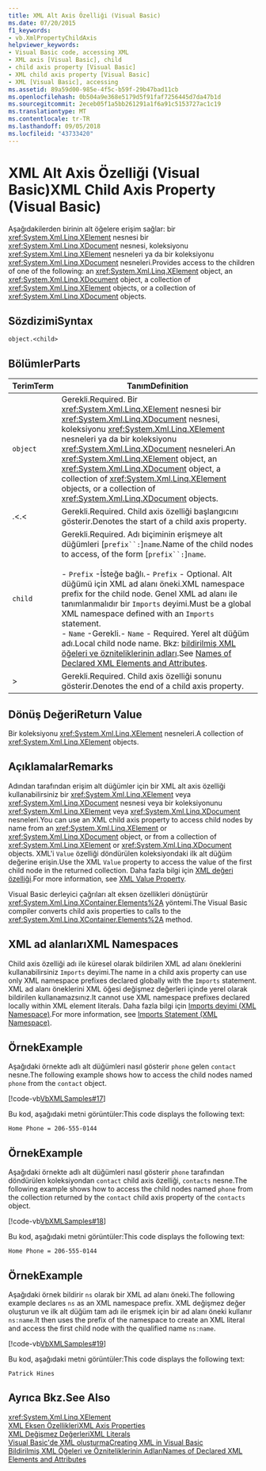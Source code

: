 ```yaml
---
title: XML Alt Axis Özelliği (Visual Basic)
ms.date: 07/20/2015
f1_keywords:
- vb.XmlPropertyChildAxis
helpviewer_keywords:
- Visual Basic code, accessing XML
- XML axis [Visual Basic], child
- child axis property [Visual Basic]
- XML child axis property [Visual Basic]
- XML [Visual Basic], accessing
ms.assetid: 89a59d00-985e-4f5c-b59f-29b47bad11cb
ms.openlocfilehash: 0b504a9e368e5179d5f91faf7256445d7da47b1d
ms.sourcegitcommit: 2eceb05f1a5bb261291a1f6a91c5153727ac1c19
ms.translationtype: MT
ms.contentlocale: tr-TR
ms.lasthandoff: 09/05/2018
ms.locfileid: "43733420"
---
```

# <a name="xml-child-axis-property-visual-basic"></a><span data-ttu-id="42cd2-102">XML Alt Axis Özelliği (Visual Basic)</span><span class="sxs-lookup"><span data-stu-id="42cd2-102">XML Child Axis Property (Visual Basic)</span></span>
<span data-ttu-id="42cd2-103">Aşağıdakilerden birinin alt öğelere erişim sağlar: bir <xref:System.Xml.Linq.XElement> nesnesi bir <xref:System.Xml.Linq.XDocument> nesnesi, koleksiyonu <xref:System.Xml.Linq.XElement> nesneleri ya da bir koleksiyonu <xref:System.Xml.Linq.XDocument> nesneleri.</span><span class="sxs-lookup"><span data-stu-id="42cd2-103">Provides access to the children of one of the following: an <xref:System.Xml.Linq.XElement> object, an <xref:System.Xml.Linq.XDocument> object, a collection of <xref:System.Xml.Linq.XElement> objects, or a collection of <xref:System.Xml.Linq.XDocument> objects.</span></span>  
  
## <a name="syntax"></a><span data-ttu-id="42cd2-104">Sözdizimi</span><span class="sxs-lookup"><span data-stu-id="42cd2-104">Syntax</span></span>  
  
```  
object.<child>  
```  
  
## <a name="parts"></a><span data-ttu-id="42cd2-105">Bölümler</span><span class="sxs-lookup"><span data-stu-id="42cd2-105">Parts</span></span>  
  
|<span data-ttu-id="42cd2-106">Terim</span><span class="sxs-lookup"><span data-stu-id="42cd2-106">Term</span></span>|<span data-ttu-id="42cd2-107">Tanım</span><span class="sxs-lookup"><span data-stu-id="42cd2-107">Definition</span></span>|  
|---|---|  
|`object`|<span data-ttu-id="42cd2-108">Gerekli.</span><span class="sxs-lookup"><span data-stu-id="42cd2-108">Required.</span></span> <span data-ttu-id="42cd2-109">Bir <xref:System.Xml.Linq.XElement> nesnesi bir <xref:System.Xml.Linq.XDocument> nesnesi, koleksiyonu <xref:System.Xml.Linq.XElement> nesneleri ya da bir koleksiyonu <xref:System.Xml.Linq.XDocument> nesneleri.</span><span class="sxs-lookup"><span data-stu-id="42cd2-109">An <xref:System.Xml.Linq.XElement> object, an <xref:System.Xml.Linq.XDocument> object, a collection of <xref:System.Xml.Linq.XElement> objects, or a collection of <xref:System.Xml.Linq.XDocument> objects.</span></span>|  
|<span data-ttu-id="42cd2-110">.<</span><span class="sxs-lookup"><span data-stu-id="42cd2-110">.<</span></span>|<span data-ttu-id="42cd2-111">Gerekli.</span><span class="sxs-lookup"><span data-stu-id="42cd2-111">Required.</span></span> <span data-ttu-id="42cd2-112">Child axis özelliği başlangıcını gösterir.</span><span class="sxs-lookup"><span data-stu-id="42cd2-112">Denotes the start of a child axis property.</span></span>|  
|`child`|<span data-ttu-id="42cd2-113">Gerekli.</span><span class="sxs-lookup"><span data-stu-id="42cd2-113">Required.</span></span> <span data-ttu-id="42cd2-114">Adı biçiminin erişmeye alt düğümleri [`prefix``:`]`name`.</span><span class="sxs-lookup"><span data-stu-id="42cd2-114">Name of the child nodes to access, of the form [`prefix``:`]`name`.</span></span><br /><br /> <span data-ttu-id="42cd2-115">-   `Prefix` -İsteğe bağlı.</span><span class="sxs-lookup"><span data-stu-id="42cd2-115">-   `Prefix` - Optional.</span></span> <span data-ttu-id="42cd2-116">Alt düğümü için XML ad alanı öneki.</span><span class="sxs-lookup"><span data-stu-id="42cd2-116">XML namespace prefix for the child node.</span></span> <span data-ttu-id="42cd2-117">Genel XML ad alanı ile tanımlanmalıdır bir `Imports` deyimi.</span><span class="sxs-lookup"><span data-stu-id="42cd2-117">Must be a global XML namespace defined with an `Imports` statement.</span></span><br /><span data-ttu-id="42cd2-118">-   `Name` -Gerekli.</span><span class="sxs-lookup"><span data-stu-id="42cd2-118">-   `Name` - Required.</span></span> <span data-ttu-id="42cd2-119">Yerel alt düğüm adı.</span><span class="sxs-lookup"><span data-stu-id="42cd2-119">Local child node name.</span></span> <span data-ttu-id="42cd2-120">Bkz: [bildirilmiş XML öğeleri ve özniteliklerinin adları](../../../visual-basic/programming-guide/language-features/xml/names-of-declared-xml-elements-and-attributes.md).</span><span class="sxs-lookup"><span data-stu-id="42cd2-120">See [Names of Declared XML Elements and Attributes](../../../visual-basic/programming-guide/language-features/xml/names-of-declared-xml-elements-and-attributes.md).</span></span>|  
|>|<span data-ttu-id="42cd2-121">Gerekli.</span><span class="sxs-lookup"><span data-stu-id="42cd2-121">Required.</span></span> <span data-ttu-id="42cd2-122">Child axis özelliği sonunu gösterir.</span><span class="sxs-lookup"><span data-stu-id="42cd2-122">Denotes the end of a child axis property.</span></span>|  
  
## <a name="return-value"></a><span data-ttu-id="42cd2-123">Dönüş Değeri</span><span class="sxs-lookup"><span data-stu-id="42cd2-123">Return Value</span></span>  
 <span data-ttu-id="42cd2-124">Bir koleksiyonu <xref:System.Xml.Linq.XElement> nesneleri.</span><span class="sxs-lookup"><span data-stu-id="42cd2-124">A collection of <xref:System.Xml.Linq.XElement> objects.</span></span>  
  
## <a name="remarks"></a><span data-ttu-id="42cd2-125">Açıklamalar</span><span class="sxs-lookup"><span data-stu-id="42cd2-125">Remarks</span></span>  
 <span data-ttu-id="42cd2-126">Adından tarafından erişim alt düğümler için bir XML alt axis özelliği kullanabilirsiniz bir <xref:System.Xml.Linq.XElement> veya <xref:System.Xml.Linq.XDocument> nesnesi veya bir koleksiyonunu <xref:System.Xml.Linq.XElement> veya <xref:System.Xml.Linq.XDocument> nesneleri.</span><span class="sxs-lookup"><span data-stu-id="42cd2-126">You can use an XML child axis property to access child nodes by name from an <xref:System.Xml.Linq.XElement> or <xref:System.Xml.Linq.XDocument> object, or from a collection of <xref:System.Xml.Linq.XElement> or <xref:System.Xml.Linq.XDocument> objects.</span></span> <span data-ttu-id="42cd2-127">XML'i `Value` özelliği döndürülen koleksiyondaki ilk alt düğüm değerine erişin.</span><span class="sxs-lookup"><span data-stu-id="42cd2-127">Use the XML `Value` property to access the value of the first child node in the returned collection.</span></span> <span data-ttu-id="42cd2-128">Daha fazla bilgi için [XML değeri özelliği](../../../visual-basic/language-reference/xml-axis/xml-value-property.md).</span><span class="sxs-lookup"><span data-stu-id="42cd2-128">For more information, see [XML Value Property](../../../visual-basic/language-reference/xml-axis/xml-value-property.md).</span></span>  
  
 <span data-ttu-id="42cd2-129">Visual Basic derleyici çağrıları alt eksen özellikleri dönüştürür <xref:System.Xml.Linq.XContainer.Elements%2A> yöntemi.</span><span class="sxs-lookup"><span data-stu-id="42cd2-129">The Visual Basic compiler converts child axis properties to calls to the <xref:System.Xml.Linq.XContainer.Elements%2A> method.</span></span>  
  
## <a name="xml-namespaces"></a><span data-ttu-id="42cd2-130">XML ad alanları</span><span class="sxs-lookup"><span data-stu-id="42cd2-130">XML Namespaces</span></span>  
 <span data-ttu-id="42cd2-131">Child axis özelliği adı ile küresel olarak bildirilen XML ad alanı öneklerini kullanabilirsiniz `Imports` deyimi.</span><span class="sxs-lookup"><span data-stu-id="42cd2-131">The name in a child axis property can use only XML namespace prefixes declared globally with the `Imports` statement.</span></span> <span data-ttu-id="42cd2-132">XML ad alanı öneklerini XML öğesi değişmez değerleri içinde yerel olarak bildirilen kullanamazsınız.</span><span class="sxs-lookup"><span data-stu-id="42cd2-132">It cannot use XML namespace prefixes declared locally within XML element literals.</span></span> <span data-ttu-id="42cd2-133">Daha fazla bilgi için [Imports deyimi (XML Namespace)](../../../visual-basic/language-reference/statements/imports-statement-xml-namespace.md).</span><span class="sxs-lookup"><span data-stu-id="42cd2-133">For more information, see [Imports Statement (XML Namespace)](../../../visual-basic/language-reference/statements/imports-statement-xml-namespace.md).</span></span>  
  
## <a name="example"></a><span data-ttu-id="42cd2-134">Örnek</span><span class="sxs-lookup"><span data-stu-id="42cd2-134">Example</span></span>  
 <span data-ttu-id="42cd2-135">Aşağıdaki örnekte adlı alt düğümleri nasıl gösterir `phone` gelen `contact` nesne.</span><span class="sxs-lookup"><span data-stu-id="42cd2-135">The following example shows how to access the child nodes named `phone` from the `contact` object.</span></span>  
  
 [!code-vb[VbXMLSamples#17](../../../visual-basic/language-reference/operators/codesnippet/VisualBasic/xml-child-axis-property_1.vb)]  
  
 <span data-ttu-id="42cd2-136">Bu kod, aşağıdaki metni görüntüler:</span><span class="sxs-lookup"><span data-stu-id="42cd2-136">This code displays the following text:</span></span>  
  
 `Home Phone = 206-555-0144`  
  
## <a name="example"></a><span data-ttu-id="42cd2-137">Örnek</span><span class="sxs-lookup"><span data-stu-id="42cd2-137">Example</span></span>  
 <span data-ttu-id="42cd2-138">Aşağıdaki örnekte adlı alt düğümleri nasıl gösterir `phone` tarafından döndürülen koleksiyondan `contact` child axis özelliği, `contacts` nesne.</span><span class="sxs-lookup"><span data-stu-id="42cd2-138">The following example shows how to access the child nodes named `phone` from the collection returned by the `contact` child axis property of the `contacts` object.</span></span>  
  
 [!code-vb[VbXMLSamples#18](../../../visual-basic/language-reference/operators/codesnippet/VisualBasic/xml-child-axis-property_2.vb)]  
  
 <span data-ttu-id="42cd2-139">Bu kod, aşağıdaki metni görüntüler:</span><span class="sxs-lookup"><span data-stu-id="42cd2-139">This code displays the following text:</span></span>  
  
 `Home Phone = 206-555-0144`  
  
## <a name="example"></a><span data-ttu-id="42cd2-140">Örnek</span><span class="sxs-lookup"><span data-stu-id="42cd2-140">Example</span></span>  
 <span data-ttu-id="42cd2-141">Aşağıdaki örnek bildirir `ns` olarak bir XML ad alanı öneki.</span><span class="sxs-lookup"><span data-stu-id="42cd2-141">The following example declares `ns` as an XML namespace prefix.</span></span> <span data-ttu-id="42cd2-142">XML değişmez değer oluşturun ve ilk alt düğüm tam adı ile erişmek için bir ad alanı öneki kullanır `ns:name`.</span><span class="sxs-lookup"><span data-stu-id="42cd2-142">It then uses the prefix of the namespace to create an XML literal and access the first child node with the qualified name `ns:name`.</span></span>  
  
 [!code-vb[VbXMLSamples#19](../../../visual-basic/language-reference/operators/codesnippet/VisualBasic/xml-child-axis-property_3.vb)]  
  
 <span data-ttu-id="42cd2-143">Bu kod, aşağıdaki metni görüntüler:</span><span class="sxs-lookup"><span data-stu-id="42cd2-143">This code displays the following text:</span></span>  
  
 `Patrick Hines`  
  
## <a name="see-also"></a><span data-ttu-id="42cd2-144">Ayrıca Bkz.</span><span class="sxs-lookup"><span data-stu-id="42cd2-144">See Also</span></span>  
 <xref:System.Xml.Linq.XElement>  
 [<span data-ttu-id="42cd2-145">XML Eksen Özellikleri</span><span class="sxs-lookup"><span data-stu-id="42cd2-145">XML Axis Properties</span></span>](../../../visual-basic/language-reference/xml-axis/index.md)  
 [<span data-ttu-id="42cd2-146">XML Değişmez Değerleri</span><span class="sxs-lookup"><span data-stu-id="42cd2-146">XML Literals</span></span>](../../../visual-basic/language-reference/xml-literals/index.md)  
 [<span data-ttu-id="42cd2-147">Visual Basic'de XML oluşturma</span><span class="sxs-lookup"><span data-stu-id="42cd2-147">Creating XML in Visual Basic</span></span>](../../../visual-basic/programming-guide/language-features/xml/creating-xml.md)  
 [<span data-ttu-id="42cd2-148">Bildirilmiş XML Öğeleri ve Özniteliklerinin Adları</span><span class="sxs-lookup"><span data-stu-id="42cd2-148">Names of Declared XML Elements and Attributes</span></span>](../../../visual-basic/programming-guide/language-features/xml/names-of-declared-xml-elements-and-attributes.md)
